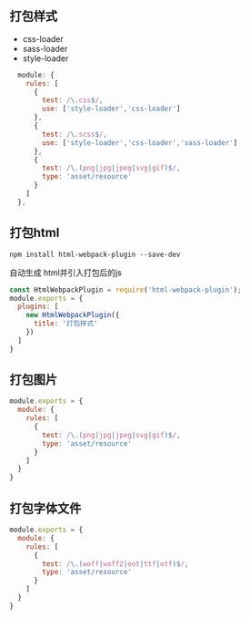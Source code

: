 ## 打包样式
- css-loader
- sass-loader
- style-loader

``` js
  module: {
    rules: [
      {
        test: /\.css$/,
        use: ['style-loader','css-loader']
      },
      {
        test: /\.scss$/,
        use: ['style-loader','css-loader','sass-loader']
      },
      {
        test: /\.(png|jpg|jpeg|svg|gif)$/,
        type: 'asset/resource'
      }
    ]
  },
```

## 打包html

`npm install html-webpack-plugin --save-dev`

自动生成 html并引入打包后的js

```js
const HtmlWebpackPlugin = require('html-webpack-plugin');
module.exports = {
  plugins: [
    new HtmlWebpackPlugin({
      title: '打包样式'
    })
  ]
}
```

## 打包图片

``` js
module.exports = {
  module: {
    rules: [
      {
        test: /\.(png|jpg|jpeg|svg|gif)$/,
        type: 'asset/resource'
      }
    ]
  }
}
```

## 打包字体文件

``` js
module.exports = {
  module: {
    rules: [
      {
        test: /\.(woff|woff2|eot|ttf|otf)$/,
        type: 'asset/resource'
      }
    ]
  }
}
```
